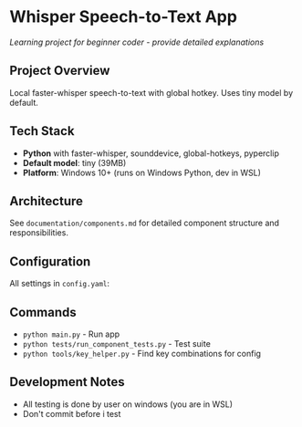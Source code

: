 # Whisper Speech-to-Text App
*Learning project for beginner coder - provide detailed explanations*

## Project Overview
Local faster-whisper speech-to-text with global hotkey. Uses tiny model by default.

## Tech Stack
- **Python** with faster-whisper, sounddevice, global-hotkeys, pyperclip
- **Default model**: tiny (39MB)
- **Platform**: Windows 10+ (runs on Windows Python, dev in WSL)

## Architecture
See `documentation/components.md` for detailed component structure and responsibilities.

## Configuration
All settings in `config.yaml`:

## Commands
- `python main.py` - Run app
- `python tests/run_component_tests.py` - Test suite
- `python tools/key_helper.py` - Find key combinations for config

## Development Notes
- All testing is done by user on windows (you are in WSL)
- Don't commit before i test